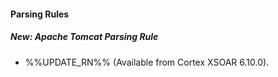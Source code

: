 
#### Parsing Rules
##### New: Apache Tomcat Parsing Rule
- %%UPDATE_RN%% (Available from Cortex XSOAR 6.10.0).
